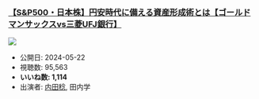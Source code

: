 ### [【S&P500・日本株】円安時代に備える資産形成術とは【ゴールドマンサックスvs三菱UFJ銀行】](https://www.youtube.com/watch?v=nF6-5DJuWSg)
[![](https://img.youtube.com/vi/nF6-5DJuWSg/sddefault.jpg)](https://www.youtube.com/watch?v=nF6-5DJuWSg)
-   公開日: 2024-05-22
-   視聴数: 95,563
-   **いいね数: 1,114**
-   出演者: [内田稔](/rehacq_fan/people/内田稔 "wikilink"), 田内学
